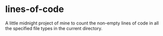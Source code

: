 # lines-of-code

A little midnight project of mine to count the non-empty lines of code in all the specified file types in the current directory. 

